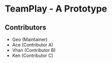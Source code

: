 # TeamPlay - A Prototype

## Contributors

- Geo (Maintainer) 
- Ace (Contributor A)
- Vhan (Contributor B)
- Ken (Contributor C)
